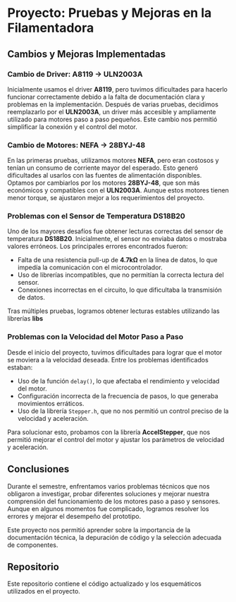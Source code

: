 # Proyecto: Pruebas y Mejoras en la Filamentadora

## Cambios y Mejoras Implementadas  

### Cambio de Driver: A8119 → ULN2003A  
Inicialmente usamos el driver **A8119**, pero tuvimos dificultades para hacerlo funcionar correctamente debido a la falta de documentación clara y problemas en la implementación. Después de varias pruebas, decidimos reemplazarlo por el **ULN2003A**, un driver más accesible y ampliamente utilizado para motores paso a paso pequeños. Este cambio nos permitió simplificar la conexión y el control del motor.  

### Cambio de Motores: NEFA → 28BYJ-48  
En las primeras pruebas, utilizamos motores **NEFA**, pero eran costosos y tenían un consumo de corriente mayor del esperado. Esto generó dificultades al usarlos con las fuentes de alimentación disponibles. Optamos por cambiarlos por los motores **28BYJ-48**, que son más económicos y compatibles con el **ULN2003A**. Aunque estos motores tienen menor torque, se ajustaron mejor a los requerimientos del proyecto.  

### Problemas con el Sensor de Temperatura DS18B20  
Uno de los mayores desafíos fue obtener lecturas correctas del sensor de temperatura **DS18B20**. Inicialmente, el sensor no enviaba datos o mostraba valores erróneos. Los principales errores encontrados fueron:  
- Falta de una resistencia pull-up de **4.7kΩ** en la línea de datos, lo que impedía la comunicación con el microcontrolador.  
- Uso de librerías incompatibles, que no permitían la correcta lectura del sensor.  
- Conexiones incorrectas en el circuito, lo que dificultaba la transmisión de datos.  

Tras múltiples pruebas, logramos obtener lecturas estables utilizando las librerías **libs**

### Problemas con la Velocidad del Motor Paso a Paso  
Desde el inicio del proyecto, tuvimos dificultades para lograr que el motor se moviera a la velocidad deseada. Entre los problemas identificados estaban:  
- Uso de la función `delay()`, lo que afectaba el rendimiento y velocidad del motor.  
- Configuración incorrecta de la frecuencia de pasos, lo que generaba movimientos erráticos.  
- Uso de la librería `Stepper.h`, que no nos permitió un control preciso de la velocidad y aceleración.  

Para solucionar esto, probamos con la librería **AccelStepper**, que nos permitió mejorar el control del motor y ajustar los parámetros de velocidad y aceleración.  

## Conclusiones  
Durante el semestre, enfrentamos varios problemas técnicos que nos obligaron a investigar, probar diferentes soluciones y mejorar nuestra comprensión del funcionamiento de los motores paso a paso y sensores. Aunque en algunos momentos fue complicado, logramos resolver los errores y mejorar el desempeño del prototipo.  

Este proyecto nos permitió aprender sobre la importancia de la documentación técnica, la depuración de código y la selección adecuada de componentes.  

## Repositorio  
Este repositorio contiene el código actualizado y los esquemáticos utilizados en el proyecto.  



